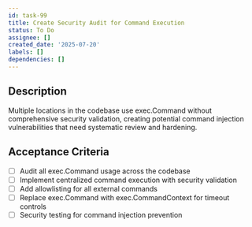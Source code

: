 ```yaml
---
id: task-99
title: Create Security Audit for Command Execution
status: To Do
assignee: []
created_date: '2025-07-20'
labels: []
dependencies: []
---
```


## Description

Multiple locations in the codebase use exec.Command without comprehensive security validation, creating potential command injection vulnerabilities that need systematic review and hardening.

## Acceptance Criteria

- [ ] Audit all exec.Command usage across the codebase
- [ ] Implement centralized command execution with security validation
- [ ] Add allowlisting for all external commands
- [ ] Replace exec.Command with exec.CommandContext for timeout controls
- [ ] Security testing for command injection prevention
